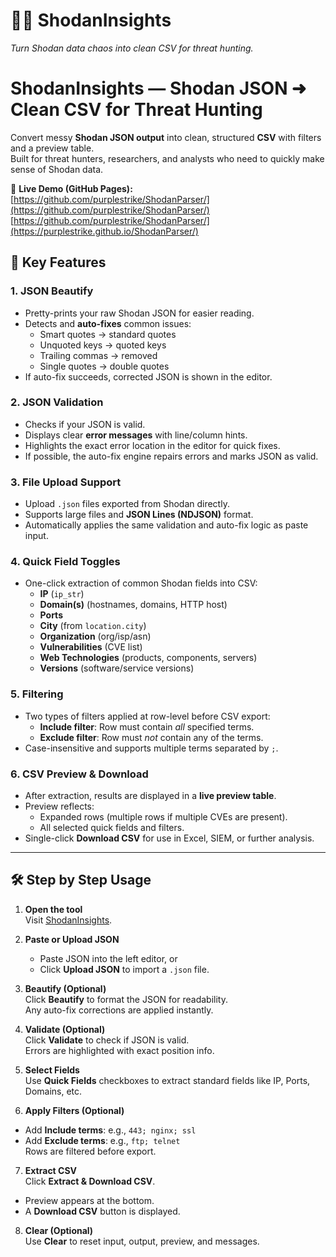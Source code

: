 # 🕵️‍♂️ ShodanInsights
*Turn Shodan data chaos into clean CSV for threat hunting.*

# ShodanInsights — Shodan JSON ➜ Clean CSV for Threat Hunting

Convert messy **Shodan JSON output** into clean, structured **CSV** with filters and a preview table.  
Built for threat hunters, researchers, and analysts who need to quickly make sense of Shodan data.

🔗 **Live Demo (GitHub Pages):**  
[https://github.com/purplestrike/ShodanParser/](https://github.com/purplestrike/ShodanParser/)
[https://github.com/purplestrike/ShodanParser/](https://purplestrike.github.io/ShodanParser/)


## 🔑 Key Features

### 1. JSON Beautify
- Pretty-prints your raw Shodan JSON for easier reading.
- Detects and **auto-fixes** common issues:
  - Smart quotes → standard quotes  
  - Unquoted keys → quoted keys  
  - Trailing commas → removed  
  - Single quotes → double quotes  
- If auto-fix succeeds, corrected JSON is shown in the editor.

### 2. JSON Validation
- Checks if your JSON is valid.  
- Displays clear **error messages** with line/column hints.  
- Highlights the exact error location in the editor for quick fixes.  
- If possible, the auto-fix engine repairs errors and marks JSON as valid.

### 3. File Upload Support
- Upload `.json` files exported from Shodan directly.  
- Supports large files and **JSON Lines (NDJSON)** format.  
- Automatically applies the same validation and auto-fix logic as paste input.

### 4. Quick Field Toggles
- One-click extraction of common Shodan fields into CSV:
  - **IP** (`ip_str`)
  - **Domain(s)** (hostnames, domains, HTTP host)
  - **Ports**
  - **City** (from `location.city`)
  - **Organization** (org/isp/asn)
  - **Vulnerabilities** (CVE list)
  - **Web Technologies** (products, components, servers)
  - **Versions** (software/service versions)

### 5. Filtering
- Two types of filters applied at row-level before CSV export:
  - **Include filter**: Row must contain *all* specified terms.
  - **Exclude filter**: Row must *not* contain any of the terms.
- Case-insensitive and supports multiple terms separated by `;`.

### 6. CSV Preview & Download
- After extraction, results are displayed in a **live preview table**.
- Preview reflects:
  - Expanded rows (multiple rows if multiple CVEs are present).
  - All selected quick fields and filters.
- Single-click **Download CSV** for use in Excel, SIEM, or further analysis.

---

## 🛠 Step by Step Usage

1. **Open the tool**  
   Visit [ShodanInsights](https://purplestrike.github.io/ShodanInsights/).

2. **Paste or Upload JSON**  
   - Paste JSON into the left editor, or  
   - Click **Upload JSON** to import a `.json` file.

3. **Beautify (Optional)**  
   Click **Beautify** to format the JSON for readability.  
   Any auto-fix corrections are applied instantly.

4. **Validate (Optional)**  
   Click **Validate** to check if JSON is valid.  
   Errors are highlighted with exact position info.

5. **Select Fields**  
   Use **Quick Fields** checkboxes to extract standard fields like IP, Ports, Domains, etc.

6. **Apply Filters (Optional)**  
- Add **Include terms**: e.g., `443; nginx; ssl`  
- Add **Exclude terms**: e.g., `ftp; telnet`  
Rows are filtered before export.

7. **Extract CSV**  
Click **Extract & Download CSV**.  
- Preview appears at the bottom.  
- A **Download CSV** button is displayed.

8. **Clear (Optional)**  
Use **Clear** to reset input, output, preview, and messages.
